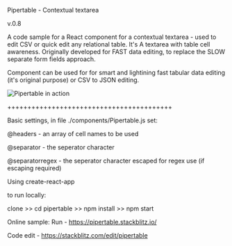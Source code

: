 Pipertable - Contextual textarea

v.0.8

A code sample for a React component for a contextual textarea - used to edit CSV or quick edit any relational table.
It's A textarea with table cell awareness. Originally developed for FAST data editing, to replace the SLOW separate form fields approach.

Component can be used for for smart and lightining fast tabular data editing (it's original purpose) or CSV to JSON editing.


![Pipertable in action](https://user-images.githubusercontent.com/5362593/35754896-cca8d8c0-086d-11e8-9195-fd783781152c.png "")


+++++++++++++++++++++++++++++++++++++++++


Basic settings, in file ./components/Pipertable.js set:

@headers - an array of cell names to be used

@separator - the seperator character

@separatorregex - the seperator character escaped for regex use (if escaping required)



Using create-react-app

to run locally:
 
clone >> cd pipertable >> npm install >> npm start


Online sample:
Run - https://pipertable.stackblitz.io/

Code edit - https://stackblitz.com/edit/pipertable

 
 